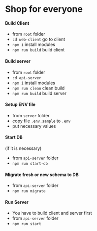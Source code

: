 # Shop for everyone

#### Build Client

- from `root` folder
- `cd web-client` go to client
- `npm i` install modules
- `npm run build` build client

#### Build server

- from `root` folder
- `cd api-server`
- `npm i` install modules
- `npm run clean` clean build
- `npm run build` build server

#### Setup ENV file

- from `server` folder
- copy file `.env.sample` to `.env`
- put necessary values

#### Start DB
(if it is necessary)

- from `api-server` folder
- `npm run start-db`


#### Migrate fresh or new schema to DB

- from `api-server` folder
- `npm run migrate`

#### Run Server

- You have to build client and server first
- from `api-server` folder
- `npm run start`
